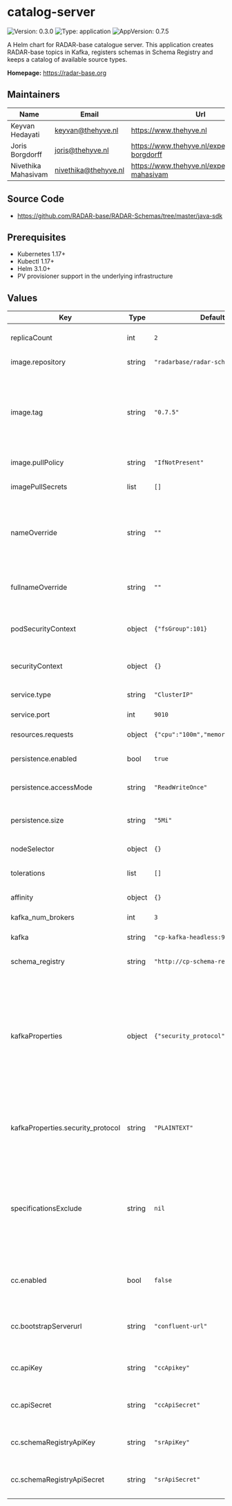 

# catalog-server

![Version: 0.3.0](https://img.shields.io/badge/Version-0.3.0-informational?style=flat-square) ![Type: application](https://img.shields.io/badge/Type-application-informational?style=flat-square) ![AppVersion: 0.7.5](https://img.shields.io/badge/AppVersion-0.7.5-informational?style=flat-square)

A Helm chart for RADAR-base catalogue server. This application creates RADAR-base topics in Kafka, registers schemas in Schema Registry and keeps a catalog of available source types.

**Homepage:** <https://radar-base.org>

## Maintainers

| Name | Email | Url |
| ---- | ------ | --- |
| Keyvan Hedayati | <keyvan@thehyve.nl> | <https://www.thehyve.nl> |
| Joris Borgdorff | <joris@thehyve.nl> | <https://www.thehyve.nl/experts/joris-borgdorff> |
| Nivethika Mahasivam | <nivethika@thehyve.nl> | <https://www.thehyve.nl/experts/nivethika-mahasivam> |

## Source Code

* <https://github.com/RADAR-base/RADAR-Schemas/tree/master/java-sdk>

## Prerequisites
* Kubernetes 1.17+
* Kubectl 1.17+
* Helm 3.1.0+
* PV provisioner support in the underlying infrastructure

## Values

| Key | Type | Default | Description |
|-----|------|---------|-------------|
| replicaCount | int | `2` | Number of catalog-server replicas to deploy |
| image.repository | string | `"radarbase/radar-schemas-tools"` | catalog-server image repository |
| image.tag | string | `"0.7.5"` | catalog-server image tag (immutable tags are recommended) Overrides the image tag whose default is the chart appVersion. |
| image.pullPolicy | string | `"IfNotPresent"` | catalog-server image pull policy |
| imagePullSecrets | list | `[]` | Docker registry secret names as an array |
| nameOverride | string | `""` | String to partially override catalog-server.fullname template with a string (will prepend the release name) |
| fullnameOverride | string | `""` | String to fully override catalog-server.fullname template with a string |
| podSecurityContext | object | `{"fsGroup":101}` | Configure catalog-server pods' Security Context |
| securityContext | object | `{}` | Configure Appconfig containers' Security Context |
| service.type | string | `"ClusterIP"` | Kubernetes Service type |
| service.port | int | `9010` | catalog-server port |
| resources.requests | object | `{"cpu":"100m","memory":"256Mi"}` | CPU/Memory resource requests |
| persistence.enabled | bool | `true` | Enable persistence using PVC |
| persistence.accessMode | string | `"ReadWriteOnce"` | PVC Access Mode for catalog-server volume |
| persistence.size | string | `"5Mi"` | PVC Storage Request for catalog-server volume |
| nodeSelector | object | `{}` | Node labels for pod assignment |
| tolerations | list | `[]` | Toleration labels for pod assignment |
| affinity | object | `{}` | Affinity labels for pod assignment |
| kafka_num_brokers | int | `3` | number of Kafka brokers to look for |
| kafka | string | `"cp-kafka-headless:9092"` | URI of Kafka brokers |
| schema_registry | string | `"http://cp-schema-registry:8081"` | URL of the confluent schema registry |
| kafkaProperties | object | `{"security_protocol":"PLAINTEXT"}` | Additional kafka properties such as security config. The template replaces `_` with `.` in keys so property keys can be specified using `_` instead of `.`. For example `security_protocol` is same as `security.protocol` kafka config. |
| kafkaProperties.security_protocol | string | `"PLAINTEXT"` | Protocol used to communicate with brokers. Valid values are: PLAINTEXT, SSL, SASL_PLAINTEXT, SASL_SSL. |
| specificationsExclude | string | `nil` | List of paths of specifications relative to specifications folder, if any of the specifications should be excluded from automatically registering topics and schemas. |
| cc.enabled | bool | `false` | set to true if using Confluent Cloud for kafka cluster and schema registry |
| cc.bootstrapServerurl | string | `"confluent-url"` | URL of the bootstrap server of Confluent Cloud based kafka cluster |
| cc.apiKey | string | `"ccApikey"` | API key of the Confluent Cloud based kafka cluster |
| cc.apiSecret | string | `"ccApiSecret"` | API secret of the Confluent Cloud based kafka cluster |
| cc.schemaRegistryApiKey | string | `"srApiKey"` | API key of the Confluent Cloud based schema registry |
| cc.schemaRegistryApiSecret | string | `"srApiSecret"` | API secret of the Confluent Cloud based schema registry |
